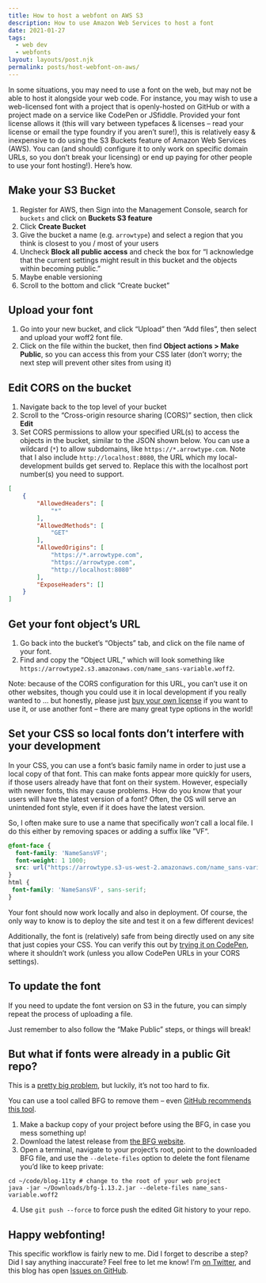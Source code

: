 ```yaml
---
title: How to host a webfont on AWS S3
description: How to use Amazon Web Services to host a font
date: 2021-01-27
tags:
  - web dev
  - webfonts
layout: layouts/post.njk
permalink: posts/host-webfont-on-aws/
---
```


In some situations, you may need to use a font on the web, but may not be able to host it alongside your web code. For instance, you may wish to use a web-licensed font with a project that is openly-hosted on GitHub or with a project made on a service like CodePen or JSfiddle. Provided your font license allows it (this will vary between typefaces & licenses – read your license or email the type foundry if you aren’t sure!), this is relatively easy & inexpensive to do using the S3 Buckets feature of Amazon Web Services (AWS). You can (and should) configure it to only work on specific domain URLs, so you don’t break your licensing) or end up paying for other people to use your font hosting!). Here’s how.

## Make your S3 Bucket

1. Register for AWS, then Sign into the Management Console, search for `buckets` and click on **Buckets S3 feature**
2. Click **Create Bucket**
3. Give the bucket a name (e.g. `arrowtype`) and select a region that you think is closest to you / most of your users
4. Uncheck **Block all public access** and check the box for “I acknowledge that the current settings might result in this bucket and the objects within becoming public.”
5. Maybe enable versioning
6. Scroll to the bottom and click “Create bucket”

## Upload your font

1. Go into your new bucket, and click “Upload” then “Add files”, then select and upload your woff2 font file.
2. Click on the file within the bucket, then find **Object actions > Make Public**, so you can access this from your CSS later (don’t worry; the next step will prevent other sites from using it)

## Edit CORS on the bucket

1. Navigate back to the top level of your bucket
2. Scroll to the “Cross-origin resource sharing (CORS)” section, then click **Edit**
4. Set CORS permissions to allow your specified URL(s) to access the objects in the bucket, similar to the JSON shown below. You can use a wildcard (`*`) to allow subdomains, like `https://*.arrowtype.com`. Note that I also include `http://localhost:8080`, the URL which my local-development builds get served to. Replace this with the localhost port number(s) you need to support.

```json
[
    {
        "AllowedHeaders": [
            "*"
        ],
        "AllowedMethods": [
            "GET"
        ],
        "AllowedOrigins": [
            "https://*.arrowtype.com",
            "https://arrowtype.com",
            "http://localhost:8080"
        ],
        "ExposeHeaders": []
    }
]
```

## Get your font object’s URL

1. Go back into the bucket’s “Objects” tab, and click on the file name of your font.
2. Find and copy the “Object URL,” which will look something like `https://arrowtype2.s3.amazonaws.com/name_sans-variable.woff2`. 

Note: because of the CORS configuration for this URL, you can’t use it on other websites, though you could use it in local development if you really wanted to ... but honestly, please just [buy your own license](https://name.arrowtype.com) if you want to use it, or use another font – there are many great type options in the world!

## Set your CSS so local fonts don’t interfere with your development

In your CSS, you can use a font’s basic family name in order to just use a local copy of that font. This can make fonts appear more quickly for users, if those users already have that font on their system. However, especially with newer fonts, this may cause problems. How do you know that your users will have the latest version of a font? Often, the OS will serve an unintended font style, even if it does have the latest version.

So, I often make sure to use a name that specifically _won’t_ call a local file. I do this either by removing spaces or adding a suffix like ”VF“.

```css
@font-face {
  font-family: 'NameSansVF';
  font-weight: 1 1000;
  src: url("https://arrowtype.s3-us-west-2.amazonaws.com/name_sans-variable.woff2");
}
html {
 font-family: 'NameSansVF', sans-serif;
}
```

Your font should now work locally and also in deployment. Of course, the only way to know is to deploy the site and test it on a few different devices!

Additionally, the font is (relatively) safe from being directly used on any site that just copies your CSS. You can verify this out by [trying it on CodePen](https://codepen.io/thundernixon/pen/LYbPGGd?editors=1100), where it shouldn’t work (unless you allow CodePen URLs in your CORS settings).

## To update the font

If you need to update the font version on S3 in the future, you can simply repeat the process of uploading a file. 

Just remember to also follow the “Make Public” steps, or things will break!

## But what if fonts were already in a public Git repo?

This is a [pretty big problem](https://pixelambacht.nl/2017/github-font-piracy/), but luckily, it’s not too hard to fix.

You can use a tool called BFG to remove them – even [GitHub recommends this tool](https://docs.github.com/en/github/authenticating-to-github/removing-sensitive-data-from-a-repository).

1. Make a backup copy of your project before using the BFG, in case you mess something up!
2. Download the latest release from [the BFG website](https://rtyley.github.io/bfg-repo-cleaner/). 
3. Open a terminal, navigate to your project’s root, point to the downloaded BFG file, and use the `--delete-files` option to delete the font filename you’d like to keep private:

```console
cd ~/code/blog-11ty # change to the root of your web project
java -jar ~/Downloads/bfg-1.13.2.jar --delete-files name_sans-variable.woff2
```

4. Use `git push --force` to force push the edited Git history to your repo.

## Happy webfonting!

This specific workflow is fairly new to me. Did I forget to describe a step? Did I say anything inaccurate? Feel free to let me know! I’m [on Twitter](https://twitter.com/ArrowType), and this blog has open [Issues on GitHub](https://github.com/arrowtype/blog/issues).
